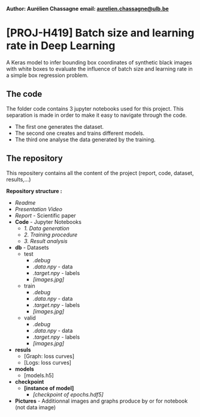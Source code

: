 **Author: Aurélien Chassagne**
**email: aurelien.chassagne@ulb.be**

# [PROJ-H419] Batch size and learning rate in Deep Learning

A Keras model to infer bounding box coordinates of synthetic black images with white boxes
to evaluate the influence of batch size and learning rate in a simple box regression problem.

## The code

The folder code contains 3 jupyter notebooks used for this project. 
This separation is made in order to make it easy to navigate through the code.

- The first one generates the dataset.
- The second one creates and trains different models.
- The third one analyse the data generated by the training.

## The repository

This repositery contains all the content of the project (report, code, dataset, results,...)

**Repository structure :**
- *Readme*
- *Presentation Video*
- *Report* - Scientific paper
- **Code** - Jupyter Notebooks
  - *1. Data generation*
  - *2. Training procedure*
  - *3. Result analysis*
- **db** - Datasets
  - test
    - *.debug*
    - *.data.npy* - data
    - *.target.npy* - labels
    - *[images.jpg]*
  - train
    - *.debug*
    - *.data.npy* - data
    - *.target.npy* - labels
    - *[images.jpg]*
  - valid
    - *.debug*
    - *.data.npy* - data
    - *.target.npy* - labels
    - *[images.jpg]*
- **resuls**
  - [Graph: loss curves]
  - [Logs: loss curves]
- **models**
  - [models.h5]
- **checkpoint**
  - **[instance of model]**
    - *[checkpoint of epochs.hdf5]*
- **Pictures** - Additionnal images and graphs produce by or for notebook (not data image)

